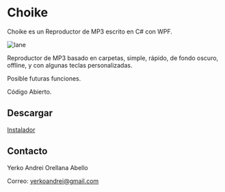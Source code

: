 # Choike
Choike es un Reproductor de MP3 escrito en C# con WPF.

![lane](https://github.com/YerkoAndrei/Choike/blob/ccfd2e85c7b23b45d42b8d23b7665ff930165802/Choike/Arte/SinCar%C3%A1tula.png)

Reproductor de MP3 basado en carpetas, simple, rápido, de fondo oscuro, offline, y con algunas teclas personalizadas.

Posible futuras funciones.

Código Abierto.

## Descargar
<a href="https://github.com/YerkoAndrei/Choike/releases/download/1.8/InstaladorChoike.msi">Instalador</a>

## Contacto
Yerko Andrei Orellana Abello

Correo:  yerkoandrei@gmail.com
